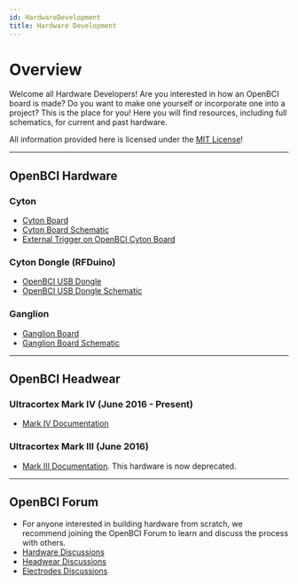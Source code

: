 ```yaml
---
id: HardwareDevelopment
title: Hardware Development
---
```


# Overview

Welcome all Hardware Developers! Are you interested in how an OpenBCI board is made? Do you want to make one yourself or incorporate one into a project? This is the place for you! Here you will find resources, including full schematics, for current and past hardware.

All information provided here is licensed under the [MIT License](https://opensource.org/licenses/MIT)!

---

## OpenBCI Hardware

### Cyton

- [Cyton Board](Cyton/02-Cyton.md)
- [Cyton Board Schematic](Cyton/02-Cyton.md#openbci-cyton-board-circuit-schematic)
- [External Trigger on OpenBCI Cyton Board](Cyton/07-External_Trigger_Cyton_Example.md)

### Cyton Dongle (RFDuino)

- [OpenBCI USB Dongle](Cyton/02-Cyton.md#openbci-usb-dongle)
- [OpenBCI USB Dongle Schematic](Cyton/02-Cyton.md#openbci-dongle-circuit-schematic)

### Ganglion

- [Ganglion Board](Ganglion/02-Ganglion.md)
- [Ganglion Board Schematic](Ganglion/02-Ganglion.md#ganglion-board-circuit-schematic)

---

## OpenBCI Headwear

### Ultracortex Mark IV (June 2016 - Present)

- [Mark IV Documentation](AddOns/Headwear/01-Ultracortex-Mark-IV.md)

### Ultracortex Mark III (June 2016)

- [Mark III Documentation](Deprecated/02-Ultracortex-Mark-III-Nova-Revised.md). This hardware is now deprecated.

---

## OpenBCI Forum

- For anyone interested in building hardware from scratch, we recommend joining the OpenBCI Forum to learn and discuss the process with others.
- [Hardware Discussions](https://openbci.com/forum/index.php?p=/categories/hardware)
- [Headwear Discussions](https://openbci.com/forum/index.php?p=/categories/headware)
- [Electrodes Discussions](https://openbci.com/forum/index.php?p=/categories/electrodes)
